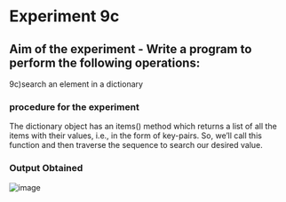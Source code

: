 #   Experiment 9c
## Aim of the experiment - Write a program to perform the following operations:
9c)search an element in a dictionary



###  procedure for the experiment 
The dictionary object has an items() method which returns a list of all the items with their values, i.e., in the form of key-pairs. 
So, we’ll call this function and then traverse the sequence to search our desired value.


### Output Obtained
![image](https://user-images.githubusercontent.com/77834002/108048515-24700780-706d-11eb-832f-29cf5beba99b.png)
